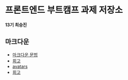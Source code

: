 # 프론트엔드 부트캠프 과제 저장소

**13기 최승진**

## 마크다운

- [마크다운 문법](./src/md/markdown.md)
- [회고](./src/md/retrospect.md)
- [avatars](./src/avatars/avatars.html)
- [회고](./src/avatars/avatars.md)
